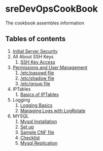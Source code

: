 # sreDevOpsCookBook
The cookbook assembles information

## Tables of contents

1. [Initial Server Security](https://github.com/sandeep2400/sreDevOpsCookBook/blob/master/Initial%20Server%20Security.md)
1. All About SSH Keys
	1. [SSH Key Access](https://github.com/sandeep2400/sreDevOpsCookBook/blob/master/SSH%20Key%20Access.md) 
1. [Permissions and User Management](https://github.com/sandeep2400/sreDevOpsCookBook/blob/master/Permissions%20and%20User%20Management.md)
	1. [/etc/passwd file](https://github.com/sandeep2400/sreDevOpsCookBook/blob/master/The%20etc_passwd%20File%20Format.md)
	1. [/etc/shadow file](https://github.com/sandeep2400/sreDevOpsCookBook/blob/master/The%20:etc:shadow%20file.md)
	1. [/etc/group file](https://github.com/sandeep2400/sreDevOpsCookBook/blob/master/The%20:etc:group%20file.md)
1. IPTables
	1. [Basics of IPTables](https://github.com/sandeep2400/sreDevOpsCookBook/blob/master/Basics%20of%20IPTables.md) 
1. Logging
	1. [Logging Basics](https://github.com/sandeep2400/sreDevOpsCookBook/blob/master/Logging%20Basics.md)
	1. [Managing Logs with LogRotate](https://github.com/sandeep2400/sreDevOpsCookBook/blob/master/Managing%20Logs%20with%20Logrotate.md)
1. MYSQL
	1. [Mysql Installation](https://github.com/sandeep2400/sreDevOpsCookBook/blob/master/Installing%20Mysql.md)
	1. [Set up](https://github.com/sandeep2400/sreDevOpsCookBook/blob/master/MySQL%20Set%20up.md)
	1. [Sample CNF file](https://github.com/sandeep2400/sreDevOpsCookBook/blob/master/sample%20MySQl%20Cnf%20file.md)	
	1. [Checklist](https://github.com/sandeep2400/sreDevOpsCookBook/blob/master/MYSQL%20Server%20Checklist.md)
	1. [Mysql Replication](https://github.com/sandeep2400/sreDevOpsCookBook/blob/master/Mysql%20Replication.md)	